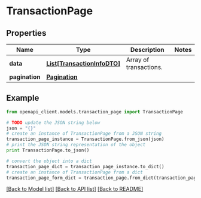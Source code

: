 # TransactionPage


## Properties

Name | Type | Description | Notes
------------ | ------------- | ------------- | -------------
**data** | [**List[TransactionInfoDTO]**](TransactionInfoDTO.md) | Array of transactions. | 
**pagination** | [**Pagination**](Pagination.md) |  | 

## Example

```python
from openapi_client.models.transaction_page import TransactionPage

# TODO update the JSON string below
json = "{}"
# create an instance of TransactionPage from a JSON string
transaction_page_instance = TransactionPage.from_json(json)
# print the JSON string representation of the object
print TransactionPage.to_json()

# convert the object into a dict
transaction_page_dict = transaction_page_instance.to_dict()
# create an instance of TransactionPage from a dict
transaction_page_form_dict = transaction_page.from_dict(transaction_page_dict)
```
[[Back to Model list]](../README.md#documentation-for-models) [[Back to API list]](../README.md#documentation-for-api-endpoints) [[Back to README]](../README.md)


